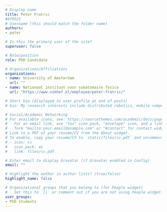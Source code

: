 ```yaml
---
# Display name
title: Peter Fratric
#8f9521
# Username (this should match the folder name)
authors:
- peter

# Is this the primary user of the site?
superuser: false

# Role/position
role: PhD Candidate

# Organizations/Affiliations
organizations:
- name: University of Amsterdam
  url: ""
- name: Nationaal instituut voor subatomaire fysica
  url: "https://www.nikhef.nl/employee/peter-fratric/"

# Short bio (displayed in user profile at end of posts)
# bio: My research interests include distributed robotics, mobile computing and programmable matter.

# Social/Academic Networking
# For available icons, see: https://sourcethemes.com/academic/docs/page-builder/#icons
#   For an email link, use "fas" icon pack, "envelope" icon, and a link in the
#   form "mailto:your-email@example.com" or "#contact" for contact widget.
# Link to a PDF of your resume/CV from the About widget.
# To enable, copy your resume/CV to `static/files/cv.pdf` and uncomment the lines below.
# - icon: cv
#   icon_pack: ai
#   link: files/cv.pdf

# Enter email to display Gravatar (if Gravatar enabled in Config)
email: ""

# Highlight the author in author lists? (true/false)
highlight_name: false

# Organizational groups that you belong to (for People widget)
#   Set this to `[]` or comment out if you are not using People widget.
user_groups:
- PhD Students
---
```


